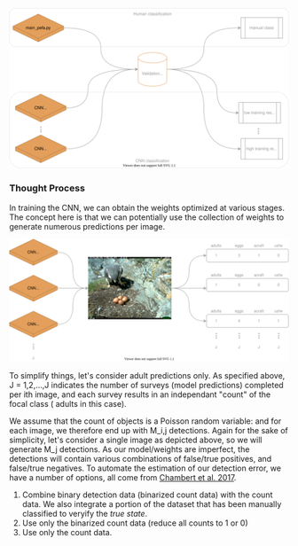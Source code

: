 <p float="center">
  <img src="svg/workflow.drawio.svg" width="750" />
</p>


### Thought Process

In training the CNN, we can obtain the weights optimized at various stages. The concept here is that we can potentially use the collection of weights to generate numerous predictions per image. 


<p float="center">
  <img src="svg/encounter_history.drawio.svg" width="750" />
</p>

To simplify things, let's consider adult predictions only. As specified above, J = 1,2,...,J indicates the number of surveys (model predictions) completed per ith image, and each survey results in an independant "count" of the focal class ( adults in this case).  

We assume that the count of objects is a Poisson random variable: and for each image, we therefore end up with M_i,j detections. Again for the sake of simplicity, let's consider a single image as depicted above, so we will generate M_j detections. As our model/weights are imperfect, the detections will contain various combinations of false/true positives, and false/true negatives. To automate the estimation of our detection error, we have a number of options, all come from [Chambert et al. 2017](https://besjournals.onlinelibrary.wiley.com/doi/10.1111/2041-210X.12910).

1. Combine binary detection data (binarized count data) with the count data. We also integrate a portion of the dataset that has been manually classified to veryify the *true state*.
2. Use only the binarized count data (reduce all counts to 1 or 0) 
3. Use only the count data.
